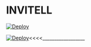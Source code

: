 # INVITELL

[![Deploy](https://www.herokucdn.com/deploy/button.svg)](https://heroku.com/deploy?template=https://github.com/SUKHPAL443/INVITEALL.git)

[![Deploy](https://www.herokucdn.com/deploy/button.svg)](https://heroku.com/deploy?template=https://github.com/MrRizoel/RiZoeLSpam-deploy)<<<<__________________

